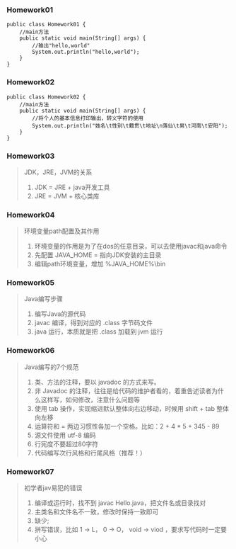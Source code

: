 ### Homework01

```
public class Homework01 {
	//main方法
	public static void main(String[] args) {
		//输出"hello,world"
		System.out.println("hello,world");
	}
}
```

### Homework02

```
public class Homework02 {
	//main方法
	public static void main(String[] args) {
		//将个人的基本信息打印输出，转义字符的使用
		System.out.println("姓名\t性别\t籍贯\t地址\n落仙\t男\t河南\t安阳");
	}
}
```

### Homework03

> JDK，JRE，JVM的关系
>
> 1. JDK = JRE + java开发工具
> 2. JRE = JVM + 核心类库

### Homework04

> 环境变量path配置及其作用
>
> 1. 环境变量的作用是为了在dos的任意目录，可以去使用javac和java命令
> 2. 先配置 JAVA_HOME = 指向JDK安装的主目录
> 3. 编辑path环境变量，增加 %JAVA_HOME%\bin

### Homework05

> Java编写步骤
>
> 1. 编写Java的源代码
> 2. javac 编译，得到对应的 .class 字节码文件
> 3. java 运行，本质就是把 .class 加载到 jvm 运行

### Homework06

> Java编写的7个规范
>
> 1. 类、方法的注释，要以 javadoc 的方式来写。
> 2. 非 Javadoc 的注释，往往是给代码的维护者看的，着重告述读者为什么这样写，如何修改，注意什么问题等
> 3. 使用 tab 操作，实现缩进默认整体向右边移动，时候用 shift + tab 整体向左移
> 4. 运算符和 = 两边习惯性各加一个空格。比如：2 + 4 * 5 + 345 - 89
> 5. 源文件使用 utf-8 编码
> 6. 行宪度不要超过80字符
> 7. 代码编写次行风格和行尾风格（推荐！）

### Homework07

> 初学者jav易犯的错误
>
> 1. 编译或运行时，找不到 javac Hello.java，把文件名或目录找对
> 2. 主类名和文件名不一致，修改时保持一致即可
> 3. 缺少;
> 4. 拼写错误，比如 1 -> L， 0 -> O， void -> viod ，要求写代码时一定要小心 

